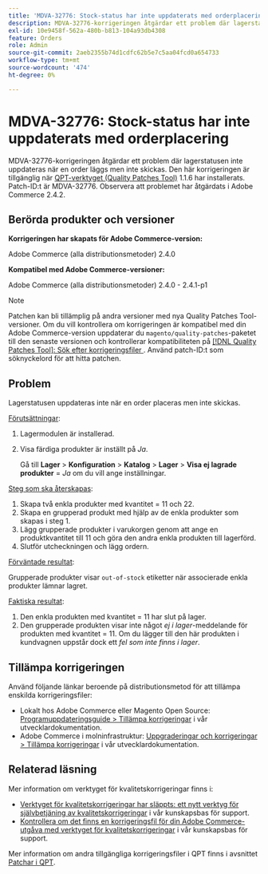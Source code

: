 ```yaml
---
title: 'MDVA-32776: Stock-status har inte uppdaterats med orderplacering'
description: MDVA-32776-korrigeringen åtgärdar ett problem där lagerstatusen inte uppdateras när en order läggs men inte skickas. Den här korrigeringen är tillgänglig när [QPT-verktyget (Quality Patches Tool)](https://experienceleague.adobe.com/sv/docs/commerce-operations/upgrade-guide/patches/overview) 1.1.6 är installerat. Patch-ID:t är MDVA-32776. Observera att problemet har åtgärdats i Adobe Commerce 2.4.2.
exl-id: 10e9458f-562a-480b-b813-104a93db4308
feature: Orders
role: Admin
source-git-commit: 2aeb2355b74d1cdfc62b5e7c5aa04fcd0a654733
workflow-type: tm+mt
source-wordcount: '474'
ht-degree: 0%

---
```


# MDVA-32776: Stock-status har inte uppdaterats med orderplacering

MDVA-32776-korrigeringen åtgärdar ett problem där lagerstatusen inte uppdateras när en order läggs men inte skickas. Den här korrigeringen är tillgänglig när [QPT-verktyget (Quality Patches Tool)](https://experienceleague.adobe.com/sv/docs/commerce-operations/upgrade-guide/patches/overview) 1.1.6 har installerats. Patch-ID:t är MDVA-32776. Observera att problemet har åtgärdats i Adobe Commerce 2.4.2.

## Berörda produkter och versioner

**Korrigeringen har skapats för Adobe Commerce-version:**

Adobe Commerce (alla distributionsmetoder) 2.4.0

**Kompatibel med Adobe Commerce-versioner:**

Adobe Commerce (alla distributionsmetoder) 2.4.0 - 2.4.1-p1

>[!NOTE]
>
>Patchen kan bli tillämplig på andra versioner med nya Quality Patches Tool-versioner. Om du vill kontrollera om korrigeringen är kompatibel med din Adobe Commerce-version uppdaterar du `magento/quality-patches`-paketet till den senaste versionen och kontrollerar kompatibiliteten på [[!DNL Quality Patches Tool]: Sök efter korrigeringsfiler ](https://experienceleague.adobe.com/tools/commerce-quality-patches/index.html?lang=sv-SE). Använd patch-ID:t som söknyckelord för att hitta patchen.

## Problem

Lagerstatusen uppdateras inte när en order placeras men inte skickas.

<u>Förutsättningar</u>:

1. Lagermodulen är installerad.
1. Visa färdiga produkter är inställt på *Ja*.

   Gå till **Lager** > **Konfiguration** > **Katalog** > **Lager** > **Visa ej lagrade produkter** = *Ja* om du vill ange inställningar.

<u>Steg som ska återskapas</u>:

1. Skapa två enkla produkter med kvantitet = 11 och 22.
1. Skapa en grupperad produkt med hjälp av de enkla produkter som skapas i steg 1.
1. Lägg grupperade produkter i varukorgen genom att ange en produktkvantitet till 11 och göra den andra enkla produkten till lagerförd.
1. Slutför utcheckningen och lägg ordern.

<u>Förväntade resultat</u>:

Grupperade produkter visar `out-of-stock` etiketter när associerade enkla produkter lämnar lagret.

<u>Faktiska resultat</u>:

1. Den enkla produkten med kvantitet = 11 har slut på lager.
1. Den grupperade produkten visar inte något *ej i lager*-meddelande för produkten med kvantitet = 11. Om du lägger till den här produkten i kundvagnen uppstår dock ett *fel som inte finns i lager*.

## Tillämpa korrigeringen

Använd följande länkar beroende på distributionsmetod för att tillämpa enskilda korrigeringsfiler:

* Lokalt hos Adobe Commerce eller Magento Open Source: [Programuppdateringsguide > Tillämpa korrigeringar](https://experienceleague.adobe.com/sv/docs/commerce-operations/tools/quality-patches-tool/usage) i vår utvecklardokumentation.
* Adobe Commerce i molninfrastruktur: [Uppgraderingar och korrigeringar > Tillämpa korrigeringar](https://experienceleague.adobe.com/sv/docs/commerce-cloud-service/user-guide/develop/upgrade/apply-patches) i vår utvecklardokumentation.

## Relaterad läsning

Mer information om verktyget för kvalitetskorrigeringar finns i:

* [Verktyget för kvalitetskorrigeringar har släppts: ett nytt verktyg för självbetjäning av kvalitetskorrigeringar](/help/announcements/adobe-commerce-announcements/magento-quality-patches-released-new-tool-to-self-serve-quality-patches.md) i vår kunskapsbas för support.
* [Kontrollera om det finns en korrigeringsfil för din Adobe Commerce-utgåva med verktyget för kvalitetskorrigeringar](/help/support-tools/patches-available-in-qpt-tool/check-patch-for-magento-issue-with-magento-quality-patches.md) i vår kunskapsbas för support.

Mer information om andra tillgängliga korrigeringsfiler i QPT finns i avsnittet [Patchar i QPT](https://support.magento.com/hc/en-us/sections/360010506631-Patches-available-in-QPT-tool-).
